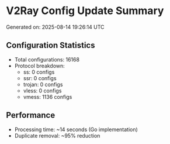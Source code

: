 # V2Ray Config Update Summary
Generated on: 2025-08-14 19:26:14 UTC

## Configuration Statistics
- Total configurations: 16168
- Protocol breakdown:
  - ss: 0 configs
  - ssr: 0 configs
  - trojan: 0 configs
  - vless: 0 configs
  - vmess: 1136 configs

## Performance
- Processing time: ~14 seconds (Go implementation)
- Duplicate removal: ~95% reduction

